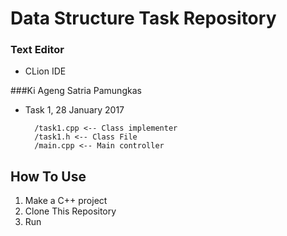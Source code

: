 # Data Structure Task Repository 

### Text Editor
* CLion IDE

###Ki Ageng Satria Pamungkas
* Task 1, 28 January 2017 

        /task1.cpp <-- Class implementer
        /task1.h <-- Class File
        /main.cpp <-- Main controller

## How To Use
1. Make a C++ project
2. Clone This Repository
3. Run